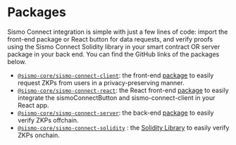# Packages

Sismo Connect integration is simple with just a few lines of code: import the front-end package or React button for data requests, and verify proofs using the Sismo Connect Solidity library in your smart contract OR server package in your back end. You can find the GitHub links of the packages below.

* [`@sismo-core/sismo-connect-client`](https://github.com/sismo-core/sismo-connect-packages/tree/main/packages/sismo-connect-client): the front-end [package](client.md) to easily request ZKPs from users in a privacy-preserving manner.
* [`@sismo-core/sismo-connect-react`](https://github.com/sismo-core/sismo-connect-packages/tree/main/packages/sismo-connect-react): the React front-end [package](react.md) to easily integrate the sismoConnectButton and sismo-connect-client in your React app.
* [`@sismo-core/sismo-connect-server`](https://github.com/sismo-core/sismo-connect-packages/tree/main/packages/sismo-connect-server): the back-end [package](server.md) to easily verify ZKPs offchain.
* [`@sismo-core/sismo-connect-solidity`](https://github.com/sismo-core/sismo-connect-packages/tree/main/packages/sismo-connect-solidity) : the [Solidity Library](solidity.md) to easily verify ZKPs onchain.
